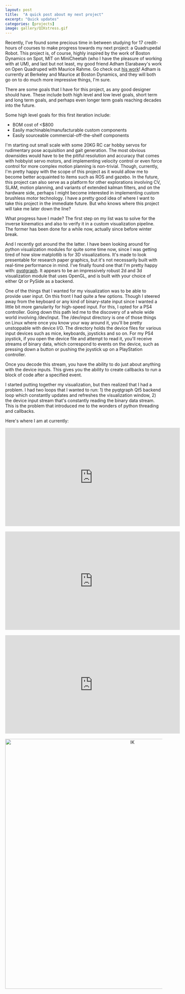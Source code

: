 ```yaml
---
layout: post
title:  "A quick post about my next project"
excerpt: "Quick updates"
categories: [projects]
image: gallery/QIKstress.gif
---
```


Recently, I've found some precious time in between studying for 17 credit-hours of courses to make progress towards my next project: a Quadrupedal Robot. This project is, of course, highly inspired by the work of Boston Dynamics on Spot, MIT on MiniCheetah (who I have the pleasure of working with at UM), and last but not least, my good friend Adham Elarabawy's work on Open Quadruped with Maurice Rahme. Go check out [his work](https://www.adham-e.dev/project/openquadruped)! Adham is currently at Berkeley and Maurice at Boston Dynamics, and they will both go on to do much more impressive things, I'm sure.

There are some goals that I have for this project, as any good designer should have. These include both high level and low level goals, short term and long term goals, and perhaps even longer term goals reaching decades into the future.

Some high level goals for this first iteration include:
* BOM cost of <$800
* Easily machinable/manufacturable custom components
* Easily sourceable commercial-off-the-shelf components

I'm starting out small scale with some 20KG RC car hobby servos for rudimentary pose acquisition and gait generation. The most obvious downsides would have to be the pitiful resolution and accuracy that comes with hobbyist servo motors, and implementing velocity control or even force control for more complex motion planning is non-trivial. Though, currently, I'm pretty happy with the scope of this project as it would allow me to become better acquainted to items such as ROS and gazebo. In the future, this project can also serve as a platform for other explorations involving CV, SLAM, motion planning, and variants of extended kalman filters, and on the hardware side, perhaps I might become interested in implementing custom brushless motor technology. I have a pretty good idea of where I want to take this project in the immediate future. But who knows where this project will take me later down the line?

What progress have I made? The first step on my list was to solve for the inverse kinematics and also to verify it in a custom visualization pipeline. The former has been done for a while now, actually since before winter break.

And I recently got around the the latter. I have been looking around for python visualization modules for quite some time now, since I was getting tired of how slow matplotlib is for 3D visualizations. It's made to look presentable for research paper graphics, but it's not necessarily built with real-time performance in mind. I've finally found one that I'm pretty happy with: [pyqtgraph](http://www.pyqtgraph.org/). It appears to be an impressively robust 2d and 3d visualization module that uses OpenGL, and is built with your choice of either Qt or PySide as a backend.

One of the things that I wanted for my visualization was to be able to provide user input. On this front I had quite a few options. Though I steered away from the keyboard or any kind of binary-state input since I wanted a little bit more ganularity for high-speed input. For this, I opted for a PS4 controller. Going down this path led me to the discovery of a whole wide world involving /dev/input. The /dev/input directory is one of those things on Linux where once you know your way around it, you'll be pretty unstoppable with device I/O. The directory holds the device files for various input devices such as mice, keyboards, joysticks and so on. For my PS4 joystick, if you open the device file and attempt to read it, you'll receive streams of binary data, which correspond to events on the device, such as pressing down a button or pushing the joystick up on a PlayStation controller.

Once you decode this stream, you have the ability to do just about anything with the device inputs. This gives you the ability to create callbacks to run a block of code after a specified event.

I started putting together my visualization, but then realized that I had a problem. I had two loops that I wanted to run: 1) the pyqtgraph Qt5 backend loop which constantly updates and refreshes the visualization window, 2) the device input stream that's constantly reading the binary data stream. This is the problem that introduced me to the wonders of python threading and callbacks.

Here's where I am at currently:
<div align="center"><iframe width="560" height="315" src="https://www.youtube.com/embed/fkbPEBkFw38" frameborder="0" allow="accelerometer; autoplay; clipboard-write; encrypted-media; gyroscope; picture-in-picture" allowfullscreen></iframe></div>
<br>
<div align="center"><iframe width="560" height="315" src="https://www.youtube.com/embed/RiKDt2fboVg" frameborder="0" allow="accelerometer; autoplay; clipboard-write; encrypted-media; gyroscope; picture-in-picture" allowfullscreen></iframe></div>
<br>
<div align="center"><iframe width="560" height="315" src="https://www.youtube.com/embed/Qadp65k-Nd0" frameborder="0" allow="accelerometer; autoplay; clipboard-write; encrypted-media; gyroscope; picture-in-picture" allowfullscreen></iframe></div>
<br>
<div align="center">
  <img src="{{ site.url }}/img/gallery/QIKstress.gif" alt="IK" width="800px">
</div>
